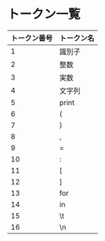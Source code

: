 # トークン一覧

| トークン番号 | トークン名 |
| ---- | ---- |
| 1 | 識別子 |
| 2 | 整数 |
| 3 | 実数 |
| 4 | 文字列 |
| 5 | print |
| 6 | ( |
| 7 | ) |
| 8 | , |
| 9 | = |
| 10 | : |
| 11 | [ |
| 12 | ] |
| 13 | for |
| 14 | in |
| 15 | \t |
| 16 | \n |
